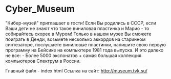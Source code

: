 # Cyber_Museum

"Кибер-музей" приглашает в гости! 
Если Вы родились в СССР, если Ваши дети не знают что такое виниловая пластинка и Марио - то собирайтесь скорее в Муром! 
Только в нашем музее Вы сможете поиграть в Денди, возьмете несколько аккордов на старинном синтезаторе, послушаете виниловые пластинки, 
напишите свою первую программу на Бейсике на компьютере 1981 года выпуска. 
И это далеко не все: - Более 5000 экспонатов + самая большая коллекция компьютеров Спектрум в России.

Главный файл - index.html
Ссылка на сайт: http://museum.tvk.su/
